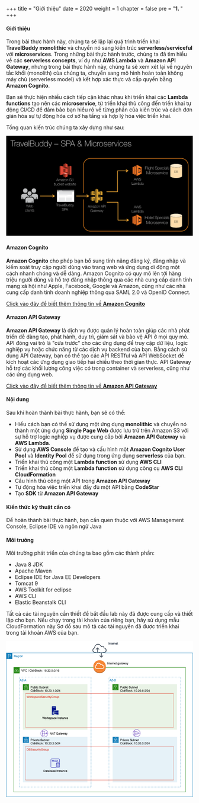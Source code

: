 +++
title = "Giới thiệu"
date = 2020
weight = 1
chapter = false
pre = "<b>1. </b>"
+++
#### Giới thiệu

Trong bài thực hành này, chúng ta sẽ lặp lại quá trình triển khai **TravelBuddy monolithic** và chuyển nó sang kiến trúc **serverless/serviceful** với **microservices**. Trong những bài thực hành trước, chúng ta đã tìm hiểu về các **serverless concepts**, ví dụ như **AWS Lambda** và **Amazon API Gateway**, nhưng trong bài thực hành này, chúng ta sẽ xem xét lại về nguyên tắc khối (monolith) của chúng ta, chuyển sang mô hình hoàn toàn không máy chủ (serverless model) và kết hợp xác thực và cấp quyền bằng **Amazon Cognito**.

Bạn sẽ thực hiện nhiều cách tiếp cận khác nhau khi triển khai các **Lambda functions** tạo nên các **microservice**, từ triển khai thủ công đến triển khai tự động CI/CD để đảm bảo bạn hiểu rõ về từng phần của kiến trúc và cách đơn giản hóa sự tự động hóa cơ sở hạ tầng và hợp lý hóa việc triển khai.

Tổng quan kiến trúc chúng ta xây dựng như sau:

![Architecture](/images/1-introduction/0.png?featherlight=false&width=50pc)

#### Amazon Cognito

**Amazon Cognito** cho phép bạn bổ sung tính năng đăng ký, đăng nhập và kiểm soát truy cập người dùng vào trang web và ứng dụng di động một cách nhanh chóng và dễ dàng. Amazon Cognito có quy mô lên tới hàng triệu người dùng và hỗ trợ đăng nhập thông qua các nhà cung cấp danh tính mạng xã hội như Apple, Facebook, Google và Amazon, cũng như các nhà cung cấp danh tính doanh nghiệp thông qua SAML 2.0 và OpenID Connect.  

[Click vào đây để biết thêm thông tin về **Amazon Cognito**](https://aws.amazon.com/cognito/)

#### Amazon API Gateway

**Amazon API Gateway** là dịch vụ được quản lý hoàn toàn giúp các nhà phát triển dễ dàng tạo, phát hành, duy trì, giám sát và bảo vệ API ở mọi quy mô. API đóng vai trò là "cửa trước" cho các ứng dụng để truy cập dữ liệu, logic nghiệp vụ hoặc chức năng từ các dịch vụ backend của bạn. Bằng cách sử dụng API Gateway, bạn có thể tạo các API RESTful và API WebSocket để kích hoạt các ứng dụng giao tiếp hai chiều theo thời gian thực. API Gateway hỗ trợ các khối lượng công việc có trong container và serverless, cũng như các ứng dụng web.

[Click vào đây để biết thêm thông tin về **Amazon API Gateway**](https://aws.amazon.com/apigateway/)

#### Nội dung

Sau khi hoàn thành bài thực hành, bạn sẽ có thể:

* Hiểu cách bạn có thể sử dụng một ứng dụng **monolithic** và chuyển nó thành một ứng dụng **Single Page Web** được lưu trữ trên Amazon S3 với sự hỗ trợ logic nghiệp vụ được cung cấp bởi **Amazon API Gateway** và **AWS Lambda**.
* Sử dụng **AWS Console** để tạo và cấu hình một **Amazon Cognito User Pool** và **Identity Pool** để sử dụng trong ứng dụng **serverless** của bạn.
* Triển khai thủ công một **Lambda function** sử dụng **AWS CLI**
* Triển khai thủ công một **Lambda function** sử dụng công cụ **AWS CLI CloudFormation**
* Cấu hình thủ công một API trong **Amazon API Gateway**
* Tự động hóa việc triển khai đầy đủ một API bằng **CodeStar**
* Tạo **SDK** từ **Amazon API Gateway**

#### Kiến thức kỹ thuật cần có

Để hoàn thành bài thực hành, bạn cần quen thuộc với AWS Management Console, Eclipse IDE và ngôn ngữ Java

#### Môi trường

Môi trường phát triển của chúng ta bao gồm các thành phần:

* Java 8 JDK
* Apache Maven
* Eclipse IDE for Java EE Developers
* Tomcat 9
* AWS Toolkit for eclipse
* AWS CLI
* Elastic Beanstalk CLI

Tất cả các tài nguyên cần thiết để bắt đầu lab này đã được cung cấp và thiết lập cho bạn. Nếu chạy trong tài khoản của riêng bạn, hãy sử dụng mẫu CloudFormation này Sơ đồ sau mô tả các tài nguyên đã được triển khai trong tài khoản AWS của bạn. 

![Architecture](/images/1-introduction/architecture.png?featherlight=false&width=50pc)